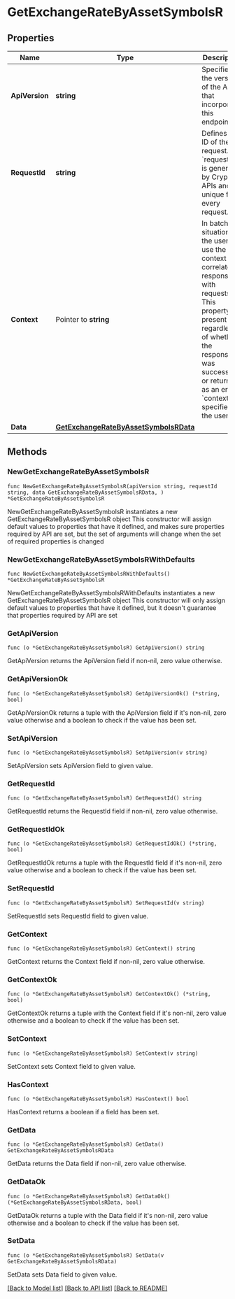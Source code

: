 # GetExchangeRateByAssetSymbolsR

## Properties

Name | Type | Description | Notes
------------ | ------------- | ------------- | -------------
**ApiVersion** | **string** | Specifies the version of the API that incorporates this endpoint. | 
**RequestId** | **string** | Defines the ID of the request. The &#x60;requestId&#x60; is generated by Crypto APIs and it&#39;s unique for every request. | 
**Context** | Pointer to **string** | In batch situations the user can use the context to correlate responses with requests. This property is present regardless of whether the response was successful or returned as an error. &#x60;context&#x60; is specified by the user. | [optional] 
**Data** | [**GetExchangeRateByAssetSymbolsRData**](GetExchangeRateByAssetSymbolsRData.md) |  | 

## Methods

### NewGetExchangeRateByAssetSymbolsR

`func NewGetExchangeRateByAssetSymbolsR(apiVersion string, requestId string, data GetExchangeRateByAssetSymbolsRData, ) *GetExchangeRateByAssetSymbolsR`

NewGetExchangeRateByAssetSymbolsR instantiates a new GetExchangeRateByAssetSymbolsR object
This constructor will assign default values to properties that have it defined,
and makes sure properties required by API are set, but the set of arguments
will change when the set of required properties is changed

### NewGetExchangeRateByAssetSymbolsRWithDefaults

`func NewGetExchangeRateByAssetSymbolsRWithDefaults() *GetExchangeRateByAssetSymbolsR`

NewGetExchangeRateByAssetSymbolsRWithDefaults instantiates a new GetExchangeRateByAssetSymbolsR object
This constructor will only assign default values to properties that have it defined,
but it doesn't guarantee that properties required by API are set

### GetApiVersion

`func (o *GetExchangeRateByAssetSymbolsR) GetApiVersion() string`

GetApiVersion returns the ApiVersion field if non-nil, zero value otherwise.

### GetApiVersionOk

`func (o *GetExchangeRateByAssetSymbolsR) GetApiVersionOk() (*string, bool)`

GetApiVersionOk returns a tuple with the ApiVersion field if it's non-nil, zero value otherwise
and a boolean to check if the value has been set.

### SetApiVersion

`func (o *GetExchangeRateByAssetSymbolsR) SetApiVersion(v string)`

SetApiVersion sets ApiVersion field to given value.


### GetRequestId

`func (o *GetExchangeRateByAssetSymbolsR) GetRequestId() string`

GetRequestId returns the RequestId field if non-nil, zero value otherwise.

### GetRequestIdOk

`func (o *GetExchangeRateByAssetSymbolsR) GetRequestIdOk() (*string, bool)`

GetRequestIdOk returns a tuple with the RequestId field if it's non-nil, zero value otherwise
and a boolean to check if the value has been set.

### SetRequestId

`func (o *GetExchangeRateByAssetSymbolsR) SetRequestId(v string)`

SetRequestId sets RequestId field to given value.


### GetContext

`func (o *GetExchangeRateByAssetSymbolsR) GetContext() string`

GetContext returns the Context field if non-nil, zero value otherwise.

### GetContextOk

`func (o *GetExchangeRateByAssetSymbolsR) GetContextOk() (*string, bool)`

GetContextOk returns a tuple with the Context field if it's non-nil, zero value otherwise
and a boolean to check if the value has been set.

### SetContext

`func (o *GetExchangeRateByAssetSymbolsR) SetContext(v string)`

SetContext sets Context field to given value.

### HasContext

`func (o *GetExchangeRateByAssetSymbolsR) HasContext() bool`

HasContext returns a boolean if a field has been set.

### GetData

`func (o *GetExchangeRateByAssetSymbolsR) GetData() GetExchangeRateByAssetSymbolsRData`

GetData returns the Data field if non-nil, zero value otherwise.

### GetDataOk

`func (o *GetExchangeRateByAssetSymbolsR) GetDataOk() (*GetExchangeRateByAssetSymbolsRData, bool)`

GetDataOk returns a tuple with the Data field if it's non-nil, zero value otherwise
and a boolean to check if the value has been set.

### SetData

`func (o *GetExchangeRateByAssetSymbolsR) SetData(v GetExchangeRateByAssetSymbolsRData)`

SetData sets Data field to given value.



[[Back to Model list]](../README.md#documentation-for-models) [[Back to API list]](../README.md#documentation-for-api-endpoints) [[Back to README]](../README.md)


